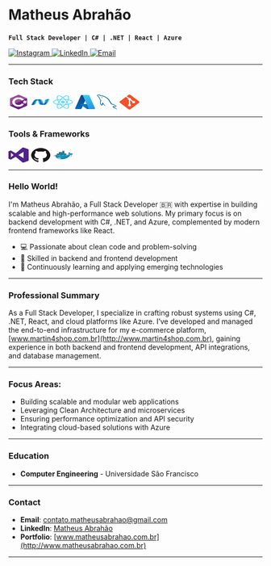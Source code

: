 # Matheus Abrahão

**`Full Stack Developer | C# | .NET | React | Azure`**

<p>
  <a href="https://www.instagram.com/abrahao.dev">
    <img src="https://img.shields.io/badge/Instagram-%23E4405F.svg?&style=flat-square&logo=instagram&logoColor=white&color=071A2C" alt="Instagram">
  </a>
  <a href="https://www.linkedin.com/in/matheus-abrah%C3%A3o-1a7aa5246/">
    <img src="https://img.shields.io/badge/LinkedIn-%230071A2.svg?&style=flat-square&logo=linkedin&logoColor=white&color=071A2C" alt="LinkedIn">
  </a>
  <a href="mailto:contato.matheusabrahao@gmail.com">
    <img src="https://img.shields.io/badge/Email-D14836?style=flat-square&logo=gmail&logoColor=white&color=071A2C" alt="Email">
  </a>
</p>

---

### Tech Stack
<a href="#"><img align="center" alt="C#" height="30" width="40" src="https://raw.githubusercontent.com/devicons/devicon/master/icons/csharp/csharp-original.svg"></a>
<a href="#"><img align="center" alt=".NET" height="30" width="40" src="https://raw.githubusercontent.com/devicons/devicon/master/icons/dot-net/dot-net-original.svg"></a>
<a href="#"><img align="center" alt="React" height="30" width="40" src="https://raw.githubusercontent.com/devicons/devicon/master/icons/react/react-original.svg"></a>
<a href="#"><img align="center" alt="Azure" height="30" width="40" src="https://raw.githubusercontent.com/devicons/devicon/master/icons/azure/azure-original.svg"></a>
<a href="#"><img align="center" alt="MySQL" height="30" width="40" src="https://raw.githubusercontent.com/devicons/devicon/master/icons/mysql/mysql-original.svg"></a>
<a href="#"><img align="center" alt="Git" height="30" width="40" src="https://raw.githubusercontent.com/devicons/devicon/master/icons/git/git-original.svg"></a>

---

### Tools & Frameworks
<a href="#"><img align="center" alt="Visual Studio" height="30" width="40" src="https://raw.githubusercontent.com/devicons/devicon/master/icons/visualstudio/visualstudio-plain.svg"></a>
<a href="#"><img align="center" alt="GitHub" height="30" width="40" src="https://raw.githubusercontent.com/devicons/devicon/master/icons/github/github-original.svg"></a>
<a href="#"><img align="center" alt="Docker" height="30" width="40" src="https://raw.githubusercontent.com/devicons/devicon/master/icons/docker/docker-original.svg"></a>

---

### Hello World!
I'm Matheus Abrahão, a Full Stack Developer 🇧🇷 with expertise in building scalable and high-performance web solutions. My primary focus is on backend development with C#, .NET, and Azure, complemented by modern frontend frameworks like React.

- 💻 Passionate about clean code and problem-solving  
- 🔧 Skilled in backend and frontend development  
- 🚀 Continuously learning and applying emerging technologies  

---

### Professional Summary
As a Full Stack Developer, I specialize in crafting robust systems using C#, .NET, React, and cloud platforms like Azure. I’ve developed and managed the end-to-end infrastructure for my e-commerce platform, [www.martin4shop.com.br](http://www.martin4shop.com.br), gaining experience in both backend and frontend development, API integrations, and database management.

---

### Focus Areas:
- Building scalable and modular web applications  
- Leveraging Clean Architecture and microservices  
- Ensuring performance optimization and API security  
- Integrating cloud-based solutions with Azure  

---

### Education
- **Computer Engineering** - Universidade São Francisco

---

### Contact
- **Email**: [contato.matheusabrahao@gmail.com](mailto:contato.matheusabrahao@gmail.com)  
- **LinkedIn**: [Matheus Abrahão](https://www.linkedin.com/in/matheus-abrah%C3%A3o-1a7aa5246/)  
- **Portfolio**: [www.matheusabrahao.com.br](http://www.matheusabrahao.com.br)  

---
